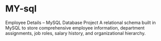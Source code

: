 # MY-sql
Employee Details – MySQL Database Project A relational schema built in MySQL to store comprehensive employee information, department assignments, job roles, salary history, and organizational hierarchy. 
